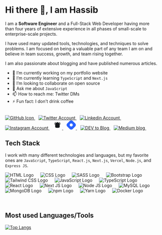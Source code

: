 # Hi there 👋, I am Hassib

I am a **Software Engineer** and a Full-Stack Web Developer having more than four years of extensive experience in all phases of small-scale to enterprise-scale projects.

I have used many updated tools, technologies, and techniques to solve problems. I am focused on being a valuable part of any team I am on and believe in team success, growth, and team rising together.

I am also passionate about blogging and have published numerous articles.

- 🔭 I’m currently working on my portfolio website
- 🌱 I’m currently learning `TypeScript` and `Next.js`
- 👯 I’m looking to collaborate on open source
- 💬 Ask me about `JavaScript`
- 📫 How to reach me: Twitter DMs
- ⚡ Fun fact: I don't drink coffee

<br>

<a href="https://github.com/hassibmoddasser">
  <img src="https://cdn.worldvectorlogo.com/logos/github-icon-1.svg" title="GitHub" alt="GitHub Icon" width="30" />
</a> &ensp;
<a href="https://twitter.com/hassibmoddasser">
  <img src="https://cdn.worldvectorlogo.com/logos/twitter-3.svg" title="Twitter" alt="Twitter Account" width="30" />
</a> &ensp;
<a href="https://www.linkedin.com/in/hassibmoddasser">
  <img src="https://cdn.worldvectorlogo.com/logos/linkedin-icon-2.svg" title="LinkedIn" alt="Linkedin Account" width="30" />
</a> &ensp;
<a href="https://www.instagram.com/hassibmoddasser">
  <img src="https://cdn.worldvectorlogo.com/logos/instagram-5.svg" title="Instagram" alt="Instagram Account" width="30" />
</a> &ensp;
<a href="https://me.hassibmoddasser.com">
  <img src="https://github.com/FrancescoXX/FrancescoXX/blob/main/d1a35e06-ec86-4a7c-b0f0-b12684ce53c6.png" title="Showwcase" alt="Showwcase Account" width="30" />
</a> &ensp;
<a href="https://hassib.hashnode.dev">
  <img src="https://github.com/FrancescoXX/FrancescoXX/blob/main/CDyAuTy75.png" title="Hashnode" alt="Hashnode blog" width="30" />
</a> &ensp;
<a href="https://dev.to/hassibmoddasser">
  <img src="https://cdn.worldvectorlogo.com/logos/devto.svg" title="Dev to" alt="DEV to Blog" width="30" />
</a> &ensp;
<a href="https://hassib.medium.com">
  <img src="https://cdn.worldvectorlogo.com/logos/monogram-medium.svg" title="Medium" alt="Medium blog" width="30" />
</a> &ensp;

<br>

## Tech Stack
 
I work with many different technologies and languages, but my favorite ones are `JavaScript`, `TypeScript`, `React.js`, `Next.js`, `Vercel`, `Node.js`, and `Express JS`.

<img src="https://cdn.worldvectorlogo.com/logos/html-1.svg" title="HTML" alt="HTML Logo" width="50" /> &emsp;
<img src="https://cdn.worldvectorlogo.com/logos/css-3.svg" title="CSS" alt="CSS Logo" width="50" /> &emsp;
<img src="https://cdn.worldvectorlogo.com/logos/sass-1.svg" title="SASS" alt="SASS Logo" width="80" /> &emsp;
<img src="https://cdn.worldvectorlogo.com/logos/bootstrap-5-1.svg" title="Bootstrap" alt="Bootstrap Logo" width="70" /> &emsp;
<img src="https://cdn.worldvectorlogo.com/logos/tailwind-css-2.svg" title="Tailwind CSS" alt="Tailwind CSS Logo" width="86" /> &emsp;
<img src="https://cdn.worldvectorlogo.com/logos/logo-javascript.svg" title="JavaScript" alt="JavaScript Logo" width="57" /> &emsp;
<img src="https://cdn.worldvectorlogo.com/logos/typescript.svg" title="TypeScript" alt="TypeScript Logo" width="57" /> &emsp;
<img src="https://cdn.worldvectorlogo.com/logos/react-2.svg" title="React JS" alt="React Logo" width="66" /> &emsp;
<img src="https://cdn.worldvectorlogo.com/logos/next-js.svg" title="Next JS" alt="Next JS Logo" width="66"/> &emsp;
<img src="https://cdn.worldvectorlogo.com/logos/nodejs-1.svg" title="Node JS" alt="Node JS Logo" width="96"/> &emsp;
<img src="https://cdn.worldvectorlogo.com/logos/mysql-6.svg" title="MySQL" alt="MySQL Logo" width="57"/> &emsp;
<img src="https://cdn.worldvectorlogo.com/logos/mongodb-icon-1.svg" title="MongoDB" alt="MongoDB Logo" width="66"/> &emsp;
<img src="https://cdn.worldvectorlogo.com/logos/npm.svg" title="npm" alt="npm Logo" width="140"/> &emsp;
<img src="https://cdn.worldvectorlogo.com/logos/yarn.svg" title="Yarn" alt="Yarn Logo" width="58"/> &emsp;
<img src="https://cdn.worldvectorlogo.com/logos/docker.svg" title="Docker" alt="Docker Logo" width="66"/> &emsp;

<br>

## Most used Languages/Tools 
 
[![Top Langs](https://github-readme-stats.vercel.app/api/top-langs/?username=hassibmoddasser&layout=compact&theme=tokyonight)](https://github.com/anuraghazra/github-readme-stats)
